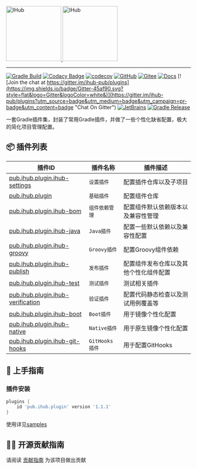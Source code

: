<a target="_blank" href="https://ihub.pub/">
    <img src="https://cdn.jsdelivr.net/gh/ihub-pub/ihub-pub.github.io/ihub.svg" height="150" alt="IHub">
    <img src="https://cdn.jsdelivr.net/gh/ihub-pub/ihub-pub.github.io/ihub_plugins.svg" height="150" alt="IHub">
</a>

---

[![Gradle Build](https://github.com/ihub-pub/plugins/actions/workflows/gradle-build.yml/badge.svg)](https://github.com/ihub-pub/plugins/actions/workflows/gradle-build.yml)
[![Codacy Badge](https://api.codacy.com/project/badge/Grade/f866ca35cbb44347a210722a2da8aabc)](https://app.codacy.com/gh/ihub-pub/plugins?utm_source=github.com&utm_medium=referral&utm_content=ihub-pub/plugins&utm_campaign=Badge_Grade_Settings)
[![codecov](https://codecov.io/gh/ihub-pub/plugins/branch/main/graph/badge.svg?token=ZQ0WR3ZSWG)](https://codecov.io/gh/ihub-pub/plugins)
[![GitHub](https://img.shields.io/badge/GitHub-181717.svg?style=flat&logo=GitHub)](https://github.com/ihub-pub "IHubPub")
[![Gitee](https://img.shields.io/badge/Gitee-C71D23.svg?style=flat&logo=Gitee)](https://gitee.com/ihub-pub "IHubPub")
[![Docs](https://img.shields.io/badge/Docs-8CA1AF.svg?style=flat&logo=Read+the+Docs&logoColor=white)](https://doc.ihub.pub/plugins "Docs")
[![Join the chat at https://gitter.im/ihub-pub/plugins](https://img.shields.io/badge/Gitter-45af90.svg?style=flat&logo=Gitter&logoColor=white&)](https://gitter.im/ihub-pub/plugins?utm_source=badge&utm_medium=badge&utm_campaign=pr-badge&utm_content=badge "Chat On Gitter")
[![JetBrains](https://img.shields.io/badge/JetBrains-black.svg?style=flat&logo=JetBrains&logoColor=white)](https://www.jetbrains.com "Thanks to JetBrains for sponsoring")
[![Gradle Release](https://img.shields.io/maven-metadata/v?color=0A7891&label=Gradle&labelColor=02303A&logo=Gradle&metadataUrl=https%3A%2F%2Fplugins.gradle.org%2Fm2%2Fpub%2Fihub%2Fplugin%2Fihub-plugins%2Fmaven-metadata.xml)](https://plugins.gradle.org/plugin/pub.ihub.plugin "IHub Plugins Gradle Plugin")

一套Gradle插件集，封装了常用Gradle插件，并做了一些个性化缺省配置，极大的简化项目管理配置。

## 📦 插件列表

| 插件ID | 插件名称 | 插件描述 |
|----|-------------|-------------|
| [pub.ihub.plugin.ihub-settings](https://doc.ihub.pub/plugins/#/iHubSettings) | `设置插件` | 配置插件仓库以及子项目 |
| [pub.ihub.plugin](https://doc.ihub.pub/plugins/#/iHub) | `基础插件` | 配置组件仓库 |
| [pub.ihub.plugin.ihub-bom](https://doc.ihub.pub/plugins/#/iHubBom) | `组件依赖管理` | 配置组件默认依赖版本以及兼容性管理 |
| [pub.ihub.plugin.ihub-java](https://doc.ihub.pub/plugins/#/iHubJava) | `Java插件` | 配置一些默认依赖以及兼容性配置 |
| [pub.ihub.plugin.ihub-groovy](https://doc.ihub.pub/plugins/#/iHubGroovy) | `Groovy插件` | 配置Groovy组件依赖 |
| [pub.ihub.plugin.ihub-publish](https://doc.ihub.pub/plugins/#/iHubPublish) | `发布插件` | 配置组件发布仓库以及其他个性化组件配置 |
| [pub.ihub.plugin.ihub-test](https://doc.ihub.pub/plugins/#/iHubTest) | `测试插件` | 测试相关插件 |
| [pub.ihub.plugin.ihub-verification](https://doc.ihub.pub/plugins/#/iHubVerification) | `验证插件` | 配置代码静态检查以及测试用例覆盖等 |
| [pub.ihub.plugin.ihub-boot](https://doc.ihub.pub/plugins/#/iHubBoot) | `Boot插件` | 用于镜像个性化配置 |
| [pub.ihub.plugin.ihub-native](https://doc.ihub.pub/plugins/#/iHubNative) | `Native插件` | 用于原生镜像个性化配置 |
| [pub.ihub.plugin.ihub-git-hooks](https://doc.ihub.pub/plugins/#/ihubGitHooks) | `GitHooks插件` | 用于配置GitHooks |

## 🎉 上手指南

### 插件安装

```groovy
plugins {
    id 'pub.ihub.plugin' version '1.1.1'
}
```

使用详见[samples](https://github.com/ihub-pub/plugins/tree/main/samples)

## 👨‍💻 开源贡献指南

请阅读 [贡献指南](https://github.com/ihub-pub/.github/blob/main/CONTRIBUTING.md) 为该项目做出贡献